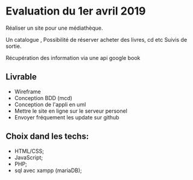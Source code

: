 # Evaluation du 1er avril 2019

Réaliser un site pour une médiathèque.

Un catalogue ,
Possibilité de réserver acheter des livres, cd etc
Suivis de sortie.

Récupération des information via une api google book

## Livrable

- Wireframe
- Conception BDD (mcd)
- Conception de l'appli en uml
- Mettre le site en ligne sur le serveur personel
- Envoyer fréquement les update sur github

## Choix dand les techs:

- HTML/CSS;
- JavaScript;
- PHP;
- sql avec xampp (mariaDB);
